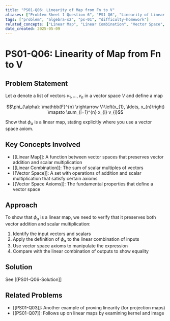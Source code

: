```yaml
---
title: "PS01-Q06: Linearity of Map from Fn to V"
aliases: ["Problem Sheet 1 Question 6", "PS1 Q6", "Linearity of Linear Combination Map"]
tags: ["problem", "algebra-s2", "ps-01", "difficulty-homework"]
related_concepts: ["Linear Map", "Linear Combination", "Vector Space", "Vector Space Axioms"]
date_created: 2025-05-09
---
```

# PS01-Q06: Linearity of Map from Fn to V
## Problem Statement
Let $\alpha$ denote a list of vectors $v_{1}, \ldots, v_{n}$ in a vector space $V$ and define a map

$$\phi_{\alpha}: \mathbb{F}^{n} \rightarrow V:\left(x_{1}, \ldots, x_{n}\right) \mapsto \sum_{i=1}^{n} x_{i} v_{i}$$

Show that $\phi_{\alpha}$ is a linear map, stating explicitly where you use a vector space axiom.

## Key Concepts Involved
- [[Linear Map]]: A function between vector spaces that preserves vector addition and scalar multiplication
- [[Linear Combination]]: The sum of scalar multiples of vectors
- [[Vector Space]]: A set with operations of addition and scalar multiplication that satisfy certain axioms
- [[Vector Space Axioms]]: The fundamental properties that define a vector space

## Approach
To show that $\phi_{\alpha}$ is a linear map, we need to verify that it preserves both vector addition and scalar multiplication:
1. Identify the input vectors and scalars
2. Apply the definition of $\phi_{\alpha}$ to the linear combination of inputs
3. Use vector space axioms to manipulate the expression
4. Compare with the linear combination of outputs to show equality

## Solution
See [[PS01-Q06-Solution]]

## Related Problems
- [[PS01-Q03]]: Another example of proving linearity (for projection maps)
- [[PS01-Q07]]: Follows up on linear maps by examining kernel and image
